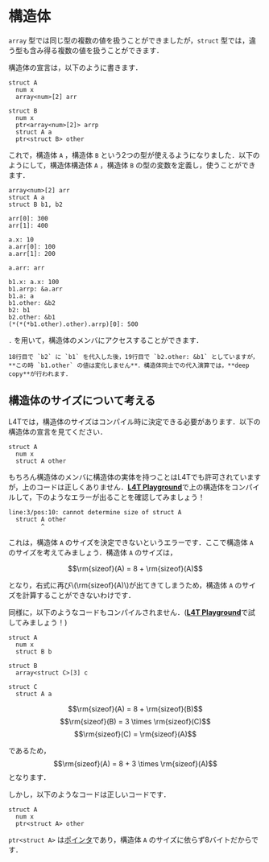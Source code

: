 <script src="https://cdn.lordicon.com/xdjxvujz.js"></script>

# 構造体

`array` 型では同じ型の複数の値を扱うことができましたが，`struct` 型では，違う型も含み得る複数の値を扱うことができます．

構造体の宣言は，以下のように書きます．

```
struct A
  num x
  array<num>[2] arr

struct B
  num x
  ptr<array<num>[2]> arrp
  struct A a
  ptr<struct B> other

```

これで，構造体 `A` ，構造体 `B` という2つの型が使えるようになりました．以下のようにして，構造体構造体 `A` ，構造体 `B` の型の変数を定義し，使うことができます．

```
array<num>[2] arr
struct A a
struct B b1, b2

arr[0]: 300
arr[1]: 400

a.x: 10
a.arr[0]: 100
a.arr[1]: 200

a.arr: arr

b1.x: a.x: 100
b1.arrp: &a.arr
b1.a: a
b1.other: &b2
b2: b1
b2.other: &b1
(*(*(*b1.other).other).arrp)[0]: 500
```

`.` を用いて，構造体のメンバにアクセスすることができます．

```admonish warning title="Caution!"
18行目で `b2` に `b1` を代入した後，19行目で `b2.other: &b1` としていますが，**この時 `b1.other` の値は変化しません**．構造体同士での代入演算では，**deep copy**が行われます．
```

## 構造体のサイズについて考える

L4Tでは，構造体のサイズはコンパイル時に決定できる必要があります．以下の構造体の宣言を見てください．

```
struct A
  num x
  struct A other

```

もちろん構造体のメンバに構造体の実体を持つことはL4Tでも許可されていますが，上のコードは正しくありません．<a href="http://35.247.86.97/" target="_blank"><u>**L4T Playground**</u></a>で上の構造体をコンパイルして，下のようなエラーが出ることを確認してみましょう！

```
line:3/pos:10: cannot determine size of struct A
  struct A other
         ^
```

これは，構造体 `A` のサイズを決定できないというエラーです．ここで構造体 `A` のサイズを考えてみましょう．構造体 `A` のサイズは，

$$\rm{sizeof}(A) = 8 + \rm{sizeof}(A)$$

となり，右式に再び\\(\rm{sizeof}(A)\\)が出てきてしまうため，構造体 `A` のサイズを計算することができないわけです．

同様に，以下のようなコードもコンパイルされません．(<a href="http://35.247.86.97/" target="_blank"><u>**L4T Playground**</u></a>で試してみましょう！)

```
struct A
  num x
  struct B b

struct B
  array<struct C>[3] c

struct C
  struct A a

```

$$\rm{sizeof}(A) = 8 + \rm{sizeof}(B)$$
$$\rm{sizeof}(B) = 3 \times \rm{sizeof}(C)$$
$$\rm{sizeof}(C) = \rm{sizeof}(A)$$

であるため，
$$\rm{sizeof}(A) = 8 + 3 \times \rm{sizeof}(A)$$
となります．

しかし，以下のようなコードは正しいコードです．

```
struct A
  num x
  ptr<struct A> other

```

`ptr<struct A>` は[ポインタ](./ptr.html)であり，構造体 `A` のサイズに依らず8バイトだからです．
